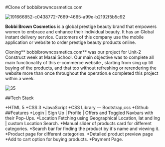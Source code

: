 #Clone of bobbibrowncosmetics.com

![191666852-c0438772-7669-4665-a99e-b2192f5b5c92](https://github.com/mayurMCA/project/assets/124878085/eb8d2497-a5b0-4bc7-90fb-e81371caad63)

**Bobbi Brown Cosmetics** is a global prestige beauty brand that empowers women to embrace and enhance their individual beauty. It has an Global instant delivery service. Customers of this company use the mobile application or website to order prestige beauty products online.

Cloning** bobbibrowncosmetics.com** was our project for Unit-2 Construct week at Masai School. Our main objective was to complete all main functionality of this e-commerce website , starting from sing up till buying of the products, and that too without refreshing or rerendering the website more than once throughout the operation.e completed this project within a week.

![35](https://github.com/mayurMCA/project/assets/124878085/b5d47764-f8c5-4650-85f3-c6c48b6803e9)

##Tech Stack

+HTML 5
+CSS 3
+JavaScript
+CSS Library — Bootstrap,css
+Github
##Features
*Login | Sign Up | Profile | Offers and Toggled Navbars with their Pop-Ups.
*Location Fetching using Geographical Location, lat and lng | custom Location Search.
*Manual slider of products card for different categories.
*Search bar for finding the product by it's name and viewing it.
*Product page for different categories.
*Detailed product preview page
*Add to cart option for buying products.
*Payment Page.
